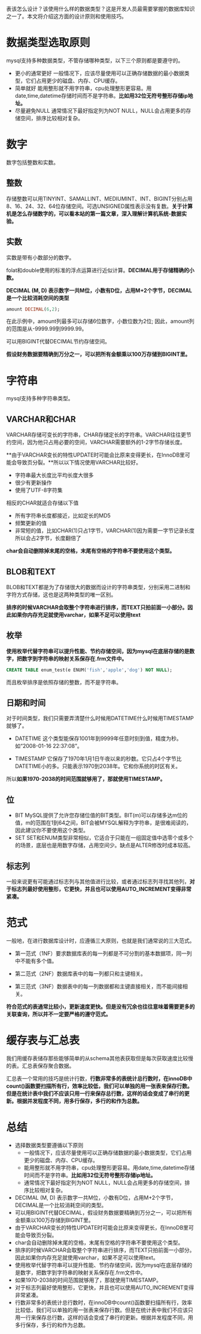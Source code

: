 表该怎么设计？该使用什么样的数据类型？这是开发人员最需要掌握的数据库知识之一了。本文将介绍这方面的设计原则和使用技巧。

# 数据类型选取原则

mysql支持多种数据类型，不管存储哪种类型，以下三个原则都是要遵守的。

- 更小的通常更好
  一般情况下，应该尽量使用可以正确存储数据的最小数据类型，它们占用更少的磁盘、内存、CPU缓存。
- 简单就好
  能用整形就不用字符串，cpu处理整形更容易。用date,time,datetime存储时间而不是字符串。**比如用32位无符号整形存储ip地址。**
- 尽量避免NULL
  通常情况下最好指定列为NOT NULL，NULL会占用更多的存储空间，排序比较相对复杂。

# 数字

数字包括整数和实数。

## 整数

存储整数可以用TINYINT、SAMALLINT、MEDIUMINT、INT、BIGINT分别占用8、16、24、32、64位存储空间。可选UNSIGNED属性表示没有复数。**关于计算机是怎么存储数字的，可以看本站的第一篇文章，深入理解计算机系统-数据实验。**

## 实数

实数是带有小数部分的数字。

folat和double使用的标准的浮点运算进行近似计算。**DECIMAL用于存储精确的小数。**

**DECIMAL (M, D) 表示数字一共M位，小数有D位，占用M+2个字节，DECIMAL是一个比较消耗空间的类型**

```sql
amount DECIMAL(6,2);
```

在此示例中，amount列最多可以存储6位数字，小数位数为2位; 因此，amount列的范围是从-9999.99到9999.99。

可以用BIGINT代替DECIMAL节约存储空间。

**假设财务数据要精确到万分之一，可以把所有金额乘以100万存储到BIGINT里。**

# 字符串

mysql支持多种字符串类型。

## VARCHAR和CHAR

VARCHAR存储可变长的字符串，CHAR存储定长的字符串。VARCHAR往往更节约空间，因为他只占用必要的空间，VARCHAR需要额外的1-2字节存储长度。

**由于VARCHAR变长的特性UPDATE时可能会比原来变得更长，在InnoDB里可能会导致页分裂。**所以以下情况使用VARCHAR比较好。

- 字符串最大长度比平均长度大很多
- 很少有更新操作
- 使用了UTF-8字符集

相反的CHAR就适合存储以下值

- 所有字符串长度都接近，比如定长的MD5
- 频繁更新的值
- 非常短的值，比如CHAR(1)只占1字节，VARCHAR(1)因为需要一字节记录长度所以会占2字节，长度翻倍了

**char会自动删除掉末尾的空格，末尾有空格的字符串不要使用这个类型。**

## BLOB和TEXT

BLOB和TEXT都是为了存储很大的数据而设计的字符串类型，分别采用二进制和字符方式存储，这也是这两种类型的唯一区别。

**排序的时候VARCHAR会取整个字符串进行排序，而TEXT只拍前面一小部分。因此如果你内存充足就使用varchar，如果不足可以使用text**

## 枚举

**使用枚举代替字符串可以提升性能、节约存储空间，因为mysql在底层存储的是数字，把数字到字符串的映射关系保存在.frm文件中。**

```sql
CREATE TABLE enum_test(e ENUM('fish','apple','dog') NOT NULL);
```

而且枚举排序是依照存储的整数，而不是字符串。

## 日期和时间

对于时间类型，我们只需要弄清楚什么时候用DATETIME什么时候用TIMESTAMP就够了。

- DATETIME
  这个类型能保存1001年到9999年任意时刻到值，精度为秒。如“2008-01-16 22:37:08”。

- TIMESTAMP
  它保存了1970年1月1日午夜以来的秒数。它只占4个字节比DATETIME小的多。只能表示1970到2038年。它和你系统的时区有关。

所以**如果1970-2038的时间范围就够用了，那就使用TIMESTAMP。**

## 位

- BIT
  MySQL提供了允许您存储位值的BIT类型。BIT(m)可以存储多达m位的值，m的范围在1到64之间，BIT会被MYSQL解释为字符串，是很难阅读的，因此建议你不要使用这个类型。
- SET
  SET和ENUM类型非常相似，它适合于只能在一组固定值中选零个或多个的场景，底层也是用数字存储，占用空间少。缺点是ALTER修改时成本较高。

## 标志列

一般来说更有可能通过标志列与其他值进行比较，或者通过标志列寻找其他列，**对于标志列最好使用整形，它更快，并且也可以使用AUTO_INCREMENT变得非常紧凑。**

# 范式

一般地，在进行数据库设计时，应遵循三大原则，也就是我们通常说的三大范式。

- 第一范式（1NF）要求数据库表的每一列都是不可分割的基本数据项，同一列中不能有多个值。

- 第二范式（2NF）数据库表中的每一列都只和主键相关。

- 第三范式（3NF）数据表中的每一列数据都和主键直接相关，而不能间接相关。

**符合范式的表通常比较小，更新速度更快。但是没有冗余也往往意味着需要更多的关联查询，所以并不一定要严格的遵守范式。**

# 缓存表与汇总表

我们用缓存表储存那些能够简单的从schema其他表获取但是每次获取速度比较慢的表。汇总表保存聚合数据。

汇总表一个常用的技巧是统计行数，**行数非常多的表统计总行数时，在innoDB中count()函数要扫描所有行，效率比较低，我们可以单独的用一张表来保存行数。但是在统计表中我们不应该只用一行来保存总行数，这样的话会变成了串行的更新。根据并发程度不同，用多行保存，多行的和作为总数。**

# 总结

- 选择数据类型要遵循以下原则
  - 一般情况下，应该尽量使用可以正确存储数据的最小数据类型，它们占用更少的磁盘、内存、CPU缓存。
  - 能用整形就不用字符串，cpu处理整形更容易。用date,time,datetime存储时间而不是字符串。**比如用32位无符号整形存储ip地址。**
  - 通常情况下最好指定列为NOT NULL，NULL会占用更多的存储空间，排序比较相对复杂。
- DECIMAL (M, D) 表示数字一共M位，小数有D位，占用M+2个字节，DECIMAL是一个比较消耗空间的类型。
- 可以用BIGINT代替DECIMAL，假设财务数据要精确到万分之一，可以把所有金额乘以100万存储到BIGINT里。
- 由于VARCHAR变长的特性UPDATE时可能会比原来变得更长，在InnoDB里可能会导致页分裂。
- char会自动删除掉末尾的空格，末尾有空格的字符串不要使用这个类型。
- 排序的时候VARCHAR会取整个字符串进行排序，而TEXT只拍前面一小部分。因此如果你内存充足就使用varchar，如果不足可以使用text。
- 使用枚举代替字符串可以提升性能、节约存储空间，因为mysql在底层存储的是数字，把数字到字符串的映射关系保存在.frm文件中。
- 如果1970-2038的时间范围就够用了，那就使用TIMESTAMP。
- 对于标志列最好使用整形，它更快，并且也可以使用AUTO_INCREMENT变得非常紧凑。
- 行数非常多的表统计总行数时，在innoDB中count()函数要扫描所有行，效率比较低，我们可以单独的用一张表来保存行数。但是在统计表中我们不应该只用一行来保存总行数，这样的话会变成了串行的更新。根据并发程度不同，用多行保存，多行的和作为总数。
